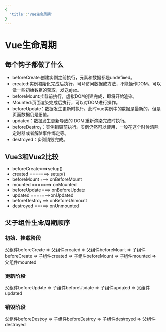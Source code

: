 ```yaml
---
{
  'title':'Vue生命周期'
}
---
```

# Vue生命周期

## 每个钩子都做了什么

- beforeCreate:创建实例之前执行，元素和数据都是undefined。
- created:实例初始化完成后执行，可以访问数据或方法，不能操作DOM。可以做一些初始数据的获取，发送ajax。
- beforeMount:挂载前执行，虚拟DOM创建完成，即将开始渲染。
- Mounted:页面渲染完成后执行，可以对DOM进行操作。
- beforeUpdate：数据发生更新时执行。此时vue实例中的数据是最新的，但是页面数据仍是旧值。
- updated：数据发生更新导致的 DOM 重新渲染完成时执行。
- beforeDestroy：实例销毁前执行。实例仍然可以使用，一般在这个时候清除定时器或者解除事件绑定等。
- destroyed：实例销毁完成。

## Vue3和Vue2比较

- beforeCreate===>setup()
- created =======> setup()
- beforeMount ===> onBeforeMount
- mounted =======> onMounted
- beforeUpdate ===> onBeforeUpdate
- updated =======>onUpdated
- beforeDestroy ==> onBeforeUnmount
- destroyed =====> onUnmounted

## 父子组件生命周期顺序

### 初始、挂载阶段

父组件beforeCreate => 父组件created => 父组件beforeMount => 子组件beforeCreate => 子组件created => 子组件beforeMount => 子组件mounted => 父组件mounted

### 更新阶段

父组件beforeUpdate => 子组件beforeUpdate => 子组件updated => 父组件updated

### 销毁阶段

父组件beforeDestroy => 子组件beforeDestroy => 子组件destroyed => 父组件destroyed

